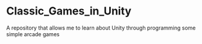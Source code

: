 # Classic_Games_in_Unity
 A repository that allows me to learn about Unity through programming some simple arcade games 
